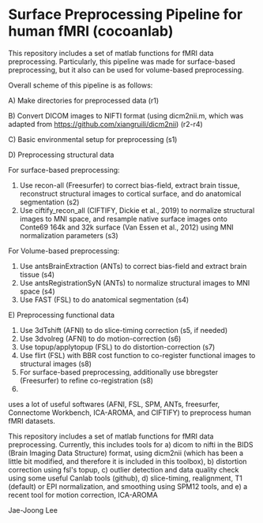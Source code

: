 # Surface Preprocessing Pipeline for human fMRI (cocoanlab)

This repository includes a set of matlab functions for fMRI data preprocessing. Particularly, this pipeline was made for surface-based preprocessing, but it also can be used for volume-based preprocessing.

Overall scheme of this pipeline is as follows:

A) Make directories for preprocessed data (r1)

B) Convert DICOM images to NIFTI format (using dicm2nii.m, which was adapted from https://github.com/xiangruili/dicm2nii) (r2-r4)

C) Basic environmental setup for preprocessing (s1)

D) Preprocessing structural data

  For surface-based preprocessing:
  
  1) Use recon-all (Freesurfer) to correct bias-field, extract brain tissue, reconstruct structural images to cortical surface, and do anatomical segmentation (s2)
  2) Use ciftify_recon_all (CIFTIFY, Dickie et al., 2019) to normalize structural images to MNI space, and resample native surface images onto Conte69 164k and 32k surface (Van Essen et al., 2012) using MNI normalization parameters (s3)
    
  For Volume-based preprocessing:
    
  1) Use antsBrainExtraction (ANTs) to correct bias-field and extract brain tissue (s4)
  2) Use antsRegistrationSyN (ANTs) to normalize structural images to MNI space (s4)
  3) Use FAST (FSL) to do anatomical segmentation (s4)
  
E) Preprocessing functional data

  1) Use 3dTshift (AFNI) to do slice-timing correction (s5, if needed)
  2) Use 3dvolreg (AFNI) to do motion-correction (s6)
  3) Use topup/applytopup (FSL) to do distortion-correction (s7)
  4) Use flirt (FSL) with BBR cost function to co-register functional images to structural images (s8)
  5) For surface-based preprocessing, additionally use bbregster (Freesurfer) to refine co-registration (s8)
  6) 


uses a lot of useful softwares (AFNI, FSL, SPM, ANTs, freesurfer, Connectome Workbench, ICA-AROMA, and CIFTIFY)
to preprocess human fMRI datasets.

This repository includes a set of matlab functions for fMRI data preprocessing. Currently, this includes tools for a) dicom to nifti in the BIDS (Brain Imaging Data Structure) format, using dicm2nii (which has been a little bit modified, and therefore it is included in this toolbox), b) distortion correction using fsl's topup, c) outlier detection and data quality check using some useful Canlab tools (github), d) slice-timing, realignment, T1 (default) or EPI normalization, and smoothing using SPM12 tools, and e) a recent tool for motion correction, ICA-AROMA

Jae-Joong Lee

